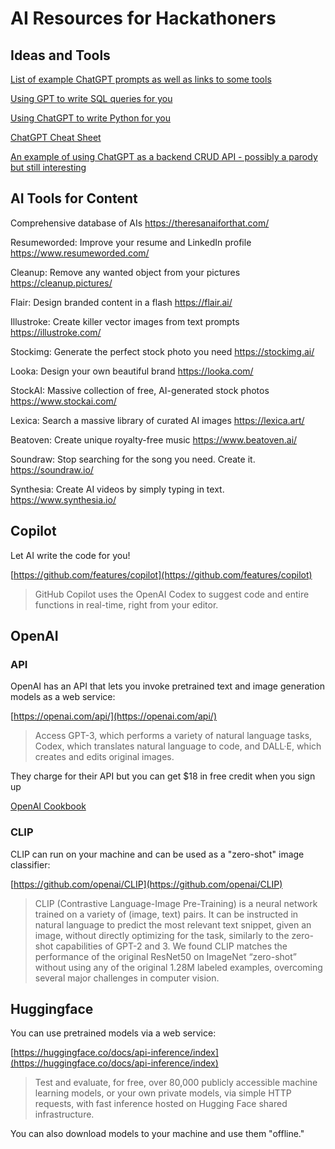 # AI Resources for Hackathoners

## Ideas and Tools
[List of example ChatGPT prompts as well as links to some tools](https://dev-doc.clickup.com/333/p/h/ad-1563600/ac0768d6b9afd1c)

[Using GPT to write SQL queries for you](https://www.patterns.app/blog/2023/01/18/crunchbot-sql-analyst-gpt/)

[Using ChatGPT to write Python for you](https://www.kdnuggets.com/2023/01/chatgpt-python-programming-assistant.html)

[ChatGPT Cheat Sheet](https://www.kdnuggets.com/publications/sheets/ChatGPT_Cheatsheet_Costa.pdf)

[An example of using ChatGPT as a backend CRUD API - possibly a parody but still interesting](https://github.com/TheAppleTucker/backend-GPT)


## AI Tools for Content
Comprehensive database of AIs
https://theresanaiforthat.com/

Resumeworded: Improve your resume and LinkedIn profile
https://www.resumeworded.com/

Cleanup: Remove any wanted object from your pictures
https://cleanup.pictures/

Flair: Design branded content in a flash
https://flair.ai/

Illustroke: Create killer vector images from text prompts
https://illustroke.com/

Stockimg: Generate the perfect stock photo you need
https://stockimg.ai/

Looka: Design your own beautiful brand
https://looka.com/

StockAI: Massive collection of free, AI-generated stock photos
https://www.stockai.com/

Lexica: Search a massive library of curated AI images
https://lexica.art/

Beatoven: Create unique royalty-free music
https://www.beatoven.ai/

Soundraw: Stop searching for the song you need. Create it.
https://soundraw.io/

Synthesia: Create AI videos by simply typing in text.
https://www.synthesia.io/



## Copilot
Let AI write the code for you!

[https://github.com/features/copilot](https://github.com/features/copilot)

> GitHub Copilot uses the OpenAI Codex to suggest code and entire functions in real-time, right from your editor.

## OpenAI

### API
OpenAI has an API that lets you invoke pretrained text and image generation models as a web service:

[https://openai.com/api/](https://openai.com/api/)

> Access GPT-3, which performs a variety of natural language tasks, Codex, which translates natural language to code, and DALL·E, which creates and edits original images.

They charge for their API but you can get $18 in free credit when you sign up

[OpenAI Cookbook](https://github.com/openai/openai-cookbook)

### CLIP

CLIP can run on your machine and can be used as a "zero-shot" image classifier:

[https://github.com/openai/CLIP](https://github.com/openai/CLIP)

> CLIP (Contrastive Language-Image Pre-Training) is a neural network trained on a variety of (image, text) pairs. It can be instructed in natural language to predict the most relevant text snippet, given an image, without directly optimizing for the task, similarly to the zero-shot capabilities of GPT-2 and 3. We found CLIP matches the performance of the original ResNet50 on ImageNet “zero-shot” without using any of the original 1.28M labeled examples, overcoming several major challenges in computer vision.



## Huggingface

You can use pretrained models via a web service:

[https://huggingface.co/docs/api-inference/index](https://huggingface.co/docs/api-inference/index)

> Test and evaluate, for free, over 80,000 publicly accessible machine learning models, or your own private models, via simple HTTP requests, with fast inference hosted on Hugging Face shared infrastructure.

You can also download models to your machine and use them "offline."
